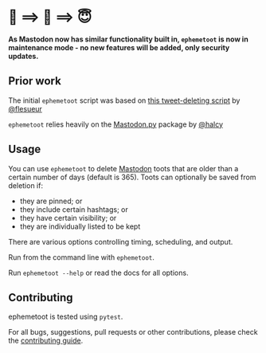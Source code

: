 # 🥳 ==> 🧼 ==> 😇

**As Mastodon now has similar functionality built in, `ephemetoot` is now in maintenance mode - no new features will be added, only security updates.**

## Prior work
The initial `ephemetoot` script was based on [this tweet-deleting script](https://gist.github.com/flesueur/bcb2d9185b64c5191915d860ad19f23f) by [@flesueur](https://github.com/flesueur)

`ephemetoot` relies heavily on the [Mastodon.py](https://pypi.org/project/Mastodon.py/) package by [@halcy](https://github.com/halcy)

## Usage

You can use `ephemetoot` to delete [Mastodon](https://github.com/tootsuite/mastodon) toots that are older than a certain number of days (default is 365). Toots can optionally be saved from deletion if:
* they are pinned; or
* they include certain hashtags; or
* they have certain visibility; or
* they are individually listed to be kept

There are various options controlling timing, scheduling, and output.

Run from the command line with `ephemetoot`.

Run `ephemetoot --help` or read the docs for all options.

## Contributing

ephemetoot is tested using `pytest`.

For all bugs, suggestions, pull requests or other contributions, please check the [contributing guide](https://github.com/hughrun/ephemetoot/blob/master/docs/contributing.md).
